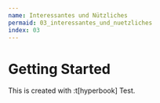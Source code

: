 ```yaml
---
name: Interessantes und Nützliches
permaid: 03_interessantes_und_nuetzliches
index: 03
---
```


# Getting Started

This is created with :t[hyperbook] Test.
